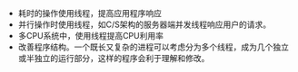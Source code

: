 - 耗时的操作使用线程，提高应用程序响应
- 并行操作时使用线程，如C/S架构的服务器端并发线程响应用户的请求。
- 多CPU系统中，使用线程提高CPU利用率
- 改善程序结构。一个既长又复杂的进程可以考虑分为多个线程，成为几个独立或半独立的运行部分，这样的程序会利于理解和修改。